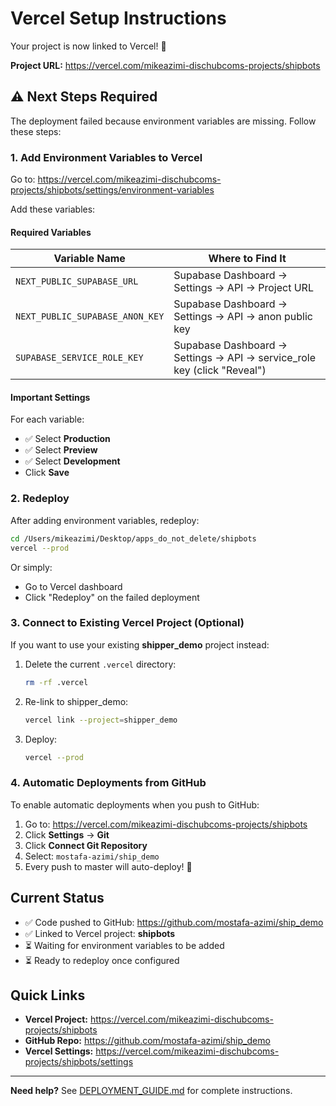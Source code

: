 # Vercel Setup Instructions

Your project is now linked to Vercel! 🎉

**Project URL:** https://vercel.com/mikeazimi-dischubcoms-projects/shipbots

## ⚠️ Next Steps Required

The deployment failed because environment variables are missing. Follow these steps:

### 1. Add Environment Variables to Vercel

Go to: https://vercel.com/mikeazimi-dischubcoms-projects/shipbots/settings/environment-variables

Add these variables:

#### Required Variables

| Variable Name | Where to Find It |
|---------------|------------------|
| `NEXT_PUBLIC_SUPABASE_URL` | Supabase Dashboard → Settings → API → Project URL |
| `NEXT_PUBLIC_SUPABASE_ANON_KEY` | Supabase Dashboard → Settings → API → anon public key |
| `SUPABASE_SERVICE_ROLE_KEY` | Supabase Dashboard → Settings → API → service_role key (click "Reveal") |

#### Important Settings

For each variable:
- ✅ Select **Production**
- ✅ Select **Preview**
- ✅ Select **Development**
- Click **Save**

### 2. Redeploy

After adding environment variables, redeploy:

```bash
cd /Users/mikeazimi/Desktop/apps_do_not_delete/shipbots
vercel --prod
```

Or simply:
- Go to Vercel dashboard
- Click "Redeploy" on the failed deployment

### 3. Connect to Existing Vercel Project (Optional)

If you want to use your existing **shipper_demo** project instead:

1. Delete the current `.vercel` directory:
   ```bash
   rm -rf .vercel
   ```

2. Re-link to shipper_demo:
   ```bash
   vercel link --project=shipper_demo
   ```

3. Deploy:
   ```bash
   vercel --prod
   ```

### 4. Automatic Deployments from GitHub

To enable automatic deployments when you push to GitHub:

1. Go to: https://vercel.com/mikeazimi-dischubcoms-projects/shipbots
2. Click **Settings** → **Git**
3. Click **Connect Git Repository**
4. Select: `mostafa-azimi/ship_demo`
5. Every push to master will auto-deploy! 🚀

## Current Status

- ✅ Code pushed to GitHub: https://github.com/mostafa-azimi/ship_demo
- ✅ Linked to Vercel project: **shipbots**
- ⏳ Waiting for environment variables to be added
- ⏳ Ready to redeploy once configured

## Quick Links

- **Vercel Project:** https://vercel.com/mikeazimi-dischubcoms-projects/shipbots
- **GitHub Repo:** https://github.com/mostafa-azimi/ship_demo
- **Vercel Settings:** https://vercel.com/mikeazimi-dischubcoms-projects/shipbots/settings

---

**Need help?** See [DEPLOYMENT_GUIDE.md](./DEPLOYMENT_GUIDE.md) for complete instructions.

